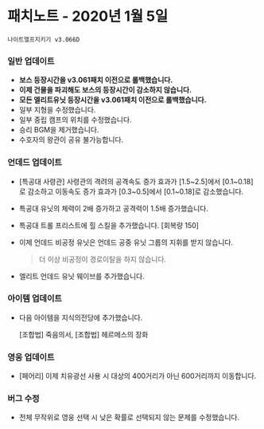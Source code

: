 # 패치노트 - 2020년 1월 5일

```
나이트엘프지키기 v3.066D
```

### 일반 업데이트

- **보스 등장시간을 v3.061패치 이전으로 롤백했습니다.**
- **이제 건물을 파괴해도 보스의 등장시간이 감소하지 않습니다.**
- **모든 엘리트유닛 등장시간을 v3.061패치 이전으로 롤백했습니다.**
- 일부 지형을 수정했습니다.
- 일부 중립 캠프의 위치를 수정했습니다.
- 승리 BGM을 제거했습니다.
- 수호자의 왕관이 공유 불가능합니다.

### 언데드 업데이트

- [특공대 사령관] 사령관의 격려의 공격속도 증가 효과가 [1.5~2.5]에서 [0.1~0.18]로 감소하고 이동속도 증가 효과가 [0.3~0.5]에서 [0.1~0.18]로 감소했습니다.

- 특공대 유닛의 체력이 2배 증가하고 공격력이 1.5배 증가했습니다.

- 특공대 트롤 프리스트에 힐 스킬을 추가했습니다. [회복량 150]

- 이제 언데드 비공정 유닛은 언데드 공중 유닛 그룹의 지휘를 받지 않습니다.

  > 더 이상 비공정이 경로이탈을 하지 않습니다.

- 엘리트 언데드 유닛 웨이브를 추가했습니다.

### 아이템 업데이트

- 다음 아이템을 지식의전당에 추가했습니다.

  [조합법] 죽음의서, [조합법] 헤르메스의 장화

### 영웅 업데이트

- [페어리] 이제 치유광선 사용 시 대상의 400거리가 아닌 600거리까지 이동합니다.

### 버그 수정

- 전체 무작위로 영웅 선택 시 낮은 확률로 선택되지 않는 문제를 수정했습니다.

